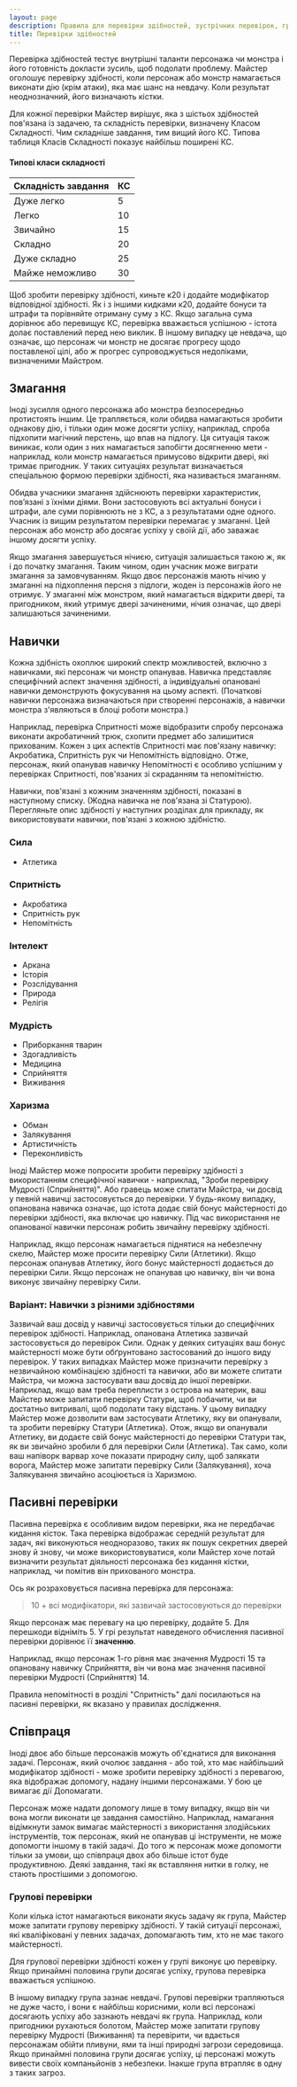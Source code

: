 ```yaml
---
layout: page
description: Правила для перевірки здібностей, зустрічних перевірок, групових та пасивних перевірок
title: Перевірки здібностей
---
```


Перевірка здібностей тестує внутрішні таланти персонажа чи монстра і його готовність докласти зусиль, щоб подолати проблему. Майстер оголошує перевірку здібності, коли персонаж або монстр намагається виконати дію (крім атаки), яка має шанс на невдачу. Коли результат неоднозначний, його визначають кістки.

Для кожної перевірки Майстер вирішує, яка з шістьох здібностей пов'язана із задачею, та складність перевірки, визначену Класом Складності. Чим складніше завдання, тим вищий його КС. Типова таблиця Класів Складності показує найбільш поширені КС.

#### Типові класи складності

| Складність завдання | КС |
| ------------------- | -- |
| Дуже легко          | 5  |
| Легко               | 10 |
| Звичайно            | 15 |
| Складно             | 20 |
| Дуже складно        | 25 |
| Майже неможливо     | 30 |

Щоб зробити перевірку здібності, киньте к20 і додайте модифікатор відповідної здібності. Як і з іншими кидками к20, додайте бонуси та штрафи та порівняйте отриману суму з КС. Якщо загальна сума дорівнює або перевищує КС, перевірка вважається успішною - істота долає поставлений перед нею виклик. В іншому випадку це невдача, що означає, що персонаж чи монстр не досягає прогресу щодо поставленої цілі, або ж прогрес супроводжується недоліками, визначеними Майстром.

## Змагання
Іноді зусилля одного персонажа або монстра безпосередньо протистоять іншим. Це трапляється, коли обидва намагаються зробити однакову дію, і тільки один може досягти успіху, наприклад, спроба підхопити магічний перстень, що впав на підлогу. Ця ситуація також виникає, коли один з них намагається запобігти досягненню мети - наприклад, коли монстр намагається примусово відкрити двері, які тримає пригодник. У таких ситуаціях результат визначається спеціальною формою перевірки здібності, яка називається змаганням.

Обидва учасники змагання здійснюють перевірки характеристик, пов’язані з їхніми діями. Вони застосовують всі актуальні бонуси і штрафи, але суми порівнюють не з КС, а з результатами одне одного. Учасник із вищим результатом перевірки перемагає у змаганні. Цей персонаж або монстр або досягає успіху у своїй дії, або заважає іншому досягти успіху.

Якщо змагання завершується нічиєю, ситуація залишається такою ж, як і до початку змагання. Таким чином, один учасник може виграти змагання за замовчуванням. Якщо двоє персонажів мають нічию у змаганні на підхоплення персня з підлоги, жоден із персонажів його не отримує. У змаганні між монстром, який намагається відкрити двері, та пригодником, який утримує двері зачиненими, нічия означає, що двері залишаються зачиненими.

## Навички
Кожна здібність охоплює широкий спектр можливостей, включно з навичками, які персонаж чи монстр опанував. Навичка представляє специфічний аспект значення здібності, а індивідуальні опановані навички демонструють фокусування на цьому аспекті. (Початкові навички персонажа визначаються при створенні персонажів, а навички монстра з'являються в блоці роботи монстра.)

Наприклад, перевірка Спритності може відобразити спробу персонажа виконати акробатичний трюк, схопити предмет або залишитися прихованим. Кожен з цих аспектів Спритності має пов'язану навичку: Акробатика, Спритність рук чи Непомітність відповідно. Отже, персонаж, який опанував навичку Непомітності є особливо успішним у перевірках Спритності, пов'язаних зі скраданням та непомітністю.

Навички, пов'язані з кожним значенням здібності, показані в наступному списку. (Жодна навичка не пов'язана зі Статурою). Перегляньте опис здібності у наступних розділах для прикладу, як використовувати навички, пов'язані з кожною здібністю.

### Сила
* Атлетика

### Спритність
* Акробатика
* Спритність рук
* Непомітність

### Інтелект
* Аркана
* Історія
* Розслідування
* Природа
* Релігія

### Мудрість
* Приборкання тварин
* Здогадливість
* Медицина
* Сприйняття
* Виживання

### Харизма
* Обман
* Залякування
* Артистичність
* Переконливість

Іноді Майстер може попросити зробити перевірку здібності з використанням специфічної навички - наприклад, "Зроби перевірку Мудрості (Сприйняття)". Або гравець може спитати Майстра, чи досвід у певній навичці застосовується до перевірки. У будь-якому випадку, опанована навичка означає, що істота додає свій бонус майстерності до перевірки здібності, яка включає цю навичку. Під час використання не опанованої навички персонаж робить звичайну перевірку здібності.

Наприклад, якщо персонаж намагається піднятися на небезпечну скелю, Майстер може просити перевірку Сили (Атлетики). Якщо персонаж опанував Атлетику, його бонус майстерності додається до перевірки Сили. Якщо персонаж не опанував цю навичку, він чи вона виконує звичайну перевірку Сили.

### Варіант: Навички з різними здібностями
Зазвичай ваш досвід у навичці застосовується тільки до специфічних перевірок здібності. Наприклад, опанована Атлетика зазвичай застосовується до перевірок Сили. Однак у деяких ситуаціях ваш бонус майстерності може бути обґрунтовано застосований до іншого виду перевірок. У таких випадках Майстер може призначити перевірку з незвичайною комбінацією здібності та навички, або ви можете спитати Майстра, чи можна застосувати ваш досвід до іншої перевірки. Наприклад, якщо вам треба переплисти з острова на материк, ваш Майстер може запитати перевірку Статури, щоб побачити, чи ви достатньо витривалі, щоб подолати таку відстань. У цьому випадку Майстер може дозволити вам застосувати Атлетику, яку ви опанували, та зробити перевірку Статури (Атлетика). Отож, якщо ви опанували Атлетику, ви додаєте свій бонус майстерності до перевірки Статури так, як ви звичайно зробили б для перевірки Сили (Атлетика). Так само, коли ваш напіворк варвар хоче показати природну силу, щоб залякати ворога, Майстер може запитати перевірку Сили (Залякування), хоча Залякування звичайно асоціюється із Харизмою.

## Пасивні перевірки
Пасивна перевірка є особливим видом перевірки, яка не передбачає кидання кісток. Така перевірка відображає середній результат для задач, які виконуються неодноразово, таких як пошук секретних дверей знову й знову, чи може використовуватися, коли Майстер хоче потай визначити результат діяльності персонажа без кидання кістки, наприклад, чи помітив він прихованого монстра.

Ось як розраховується пасивна перевірка для персонажа:

> 10 + всі модифікатори, які зазвичай застосовуються до перевірки

 Якщо персонаж має перевагу на цю перевірку, додайте 5. Для перешкоди відніміть 5. У грі результат наведеного обчислення пасивної перевірки дорівнює її **значенню**.

Наприклад, якщо персонаж 1-го рівня має значення Мудрості 15 та опановану навичку Сприйняття, він чи вона має значення пасивної перевірки Мудрості (Сприйняття) 14.

Правила непомітності в розділі "Спритність" далі посилаються на пасивні перевірки, як вказано у правилах дослідження.

## Співпраця
Іноді двоє або більше персонажів можуть об'єднатися для виконання задачі. Персонаж, який очолює завдання - або той, хто має найбільший модифікатор здібності - може зробити перевірку здібності з перевагою, яка відображає допомогу, надану іншими персонажами. У бою це вимагає дії Допомагати.

Персонаж може надати допомогу лише в тому випадку, якщо він чи вона могли виконати це завдання самостійно. Наприклад, намагання відімкнути замок вимагає майстерності з використання злодійських інструментів, тож персонаж, який не опанував ці інструменти, не може допомогти іншому в такій задачі. До того ж персонаж може допомогти тільки за умови, що співпраця двох або більше істот буде продуктивною. Деякі завдання, такі як вставляння нитки в голку, не стають простішими з допомогою.

### Групові перевірки
Коли кілька істот намагаються виконати якусь задачу як група, Майстер може запитати групову перевірку здібності. У такій ситуації персонажі, які кваліфіковані у певних задачах, допомагають тим, хто не має такого майстерності.

Для групової перевірки здібності кожен у групі виконує цю перевірку. Якщо принаймні половина групи досягає успіху, групова перевірка вважається успішною.

В іншому випадку група зазнає невдачі. Групові перевірки трапляються не дуже часто, і вони є найбільш корисними, коли всі персонажі досягають успіху або зазнають невдачі як група. Наприклад, коли пригодники рухаються болотом, Майстер може запитати групову перевірку Мудрості (Виживання) та перевірити, чи вдається персонажам обійти пливуни, ями та інші природні загрози середовища. Якщо принаймні половина групи досягає успіху, ці персонажі можуть вивести своїх компаньйонів з небезпеки. Інакше група втрапляє в одну з таких загроз.
